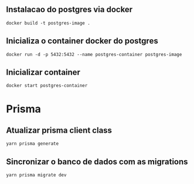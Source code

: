## Instalacao do postgres via docker

`docker build -t postgres-image .`

## Inicializa o container docker do postgres

`docker run -d -p 5432:5432 --name postgres-container postgres-image`

## Inicializar container

`docker start postgres-container`


# Prisma

## Atualizar prisma client class
`yarn prisma generate`

## Sincronizar o banco de dados com as migrations
`yarn prisma migrate dev`